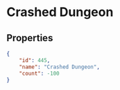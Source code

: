 # Crashed Dungeon

<no description available>

## Properties

```json
{
    "id": 445,
    "name": "Crashed Dungeon",
    "count": -100
}
```

